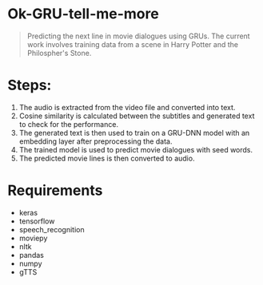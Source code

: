 # Ok-GRU-tell-me-more
> Predicting the next line in movie dialogues using GRUs. 
> The current work involves training data from a scene in Harry Potter and the Philospher's Stone. 
# Steps:
1. The audio is extracted from the video file and converted into text. 
2. Cosine similarity is calculated between the subtitles and generated text to check for the performance. 
3. The generated text is then used to train on a GRU-DNN model with an embedding layer after preprocessing the data. 
4. The trained model is used to predict movie dialogues with seed words.
5. The predicted movie lines is then converted to audio.
# Requirements
+ keras
+ tensorflow
+ speech_recognition
+ moviepy
+ nltk
+ pandas
+ numpy
+ gTTS

